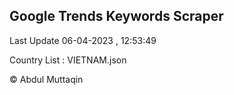 

## Google Trends Keywords Scraper 
 
Last Update 06-04-2023 , 12:53:49

Country List :
VIETNAM.json



© Abdul Muttaqin 
